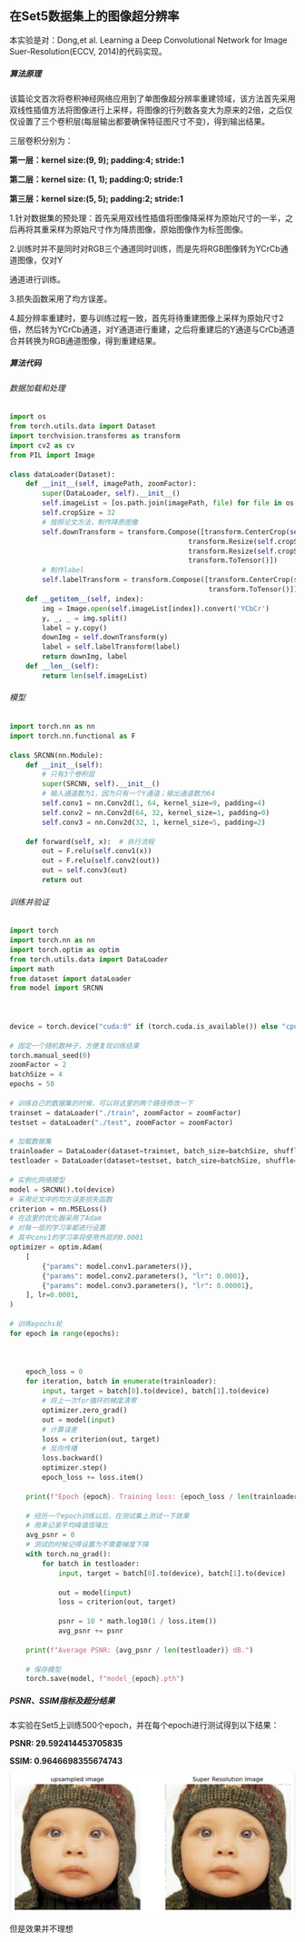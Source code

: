 ## 在Set5数据集上的图像超分辨率



本实验是对：Dong,et al. Learning a Deep Convolutional Network for Image Suer-Resolution(ECCV, 2014)的代码实现。



##### 算法原理

该篇论文首次将卷积神经网络应用到了单图像超分辨率重建领域，该方法首先采用双线性插值方法将图像进行上采样，将图像的行列数各变大为原来的2倍，之后仅仅设置了三个卷积层(每层输出都要确保特征图尺寸不变)，得到输出结果。

三层卷积分别为：

**第一层：kernel size:(9, 9); padding:4; stride:1**

**第二层：kernel size: (1, 1); padding:0; stride:1**

**第三层：kernel size:(5, 5); padding:2; stride:1**

1.针对数据集的预处理：首先采用双线性插值将图像降采样为原始尺寸的一半，之后再将其重采样为原始尺寸作为降质图像，原始图像作为标签图像。

2.训练时并不是同时对RGB三个通道同时训练，而是先将RGB图像转为YCrCb通道图像，仅对Y

通道进行训练。

3.损失函数采用了均方误差。

4.超分辨率重建时，要与训练过程一致，首先将待重建图像上采样为原始尺寸2倍，然后转为YCrCb通道，对Y通道进行重建，之后将重建后的Y通道与CrCb通道合并转换为RGB通道图像，得到重建结果。



##### 算法代码

###### 数据加载和处理

```python
import os
from torch.utils.data import Dataset
import torchvision.transforms as transform
import cv2 as cv
from PIL import Image

class dataLoader(Dataset):
    def __init__(self, imagePath, zoomFactor):
        super(DataLoader, self).__init__()
        self.imageList = [os.path.join(imagePath, file) for file in os.listdir(imagePath)]
        self.cropSize = 32
        # 按照论文方法，制作降质图像
        self.downTransform = transform.Compose([transform.CenterCrop(self.cropSize),
                                            transform.Resize(self.cropSize // zoomFactor),
                                            transform.Resize(self.cropSize, interpolation=Image.BICUBIC),
                                            transform.ToTensor()])
        # 制作label
        self.labelTransform = transform.Compose([transform.CenterCrop(self.cropSize),
                                                 transform.ToTensor()])
    def __getitem__(self, index):
        img = Image.open(self.imageList[index]).convert('YCbCr')
        y, _, _ = img.split()
        label = y.copy()
        downImg = self.downTransform(y)
        label = self.labelTransform(label)
        return downImg, label
    def __len__(self):
        return len(self.imageList)
```

###### 模型

```python
import torch.nn as nn
import torch.nn.functional as F

class SRCNN(nn.Module):
    def __init__(self):
        # 只有3个卷积层
        super(SRCNN, self).__init__() 
        # 输入通道数为1，因为只有一个Y通道；输出通道数为64
        self.conv1 = nn.Conv2d(1, 64, kernel_size=9, padding=4)  
        self.conv2 = nn.Conv2d(64, 32, kernel_size=1, padding=0)
        self.conv3 = nn.Conv2d(32, 1, kernel_size=5, padding=2)

    def forward(self, x):  # 执行流程
        out = F.relu(self.conv1(x))
        out = F.relu(self.conv2(out))
        out = self.conv3(out)
        return out
```

###### 训练并验证

```python
import torch
import torch.nn as nn
import torch.optim as optim
from torch.utils.data import DataLoader
import math
from dataset import dataLoader
from model import SRCNN



device = torch.device("cuda:0" if (torch.cuda.is_available()) else "cpu")

# 固定一个随机数种子，方便复现训练结果
torch.manual_seed(0)
zoomFactor = 2
batchSize = 4
epochs = 50

# 训练自己的数据集的时候，可以将这里的两个路径修改一下
trainset = dataLoader("./train", zoomFactor = zoomFactor)
testset = dataLoader("./test", zoomFactor = zoomFactor)

# 加载数据集
trainloader = DataLoader(dataset=trainset, batch_size=batchSize, shuffle=True, num_workers=2)
testloader = DataLoader(dataset=testset, batch_size=batchSize, shuffle=False, num_workers=2)

# 实例化网络模型
model = SRCNN().to(device)
# 采用论文中的均方误差损失函数
criterion = nn.MSELoss()
# 在这里的优化器采用了Adam
# 对每一层的学习率都进行设置
# 其中conv1的学习率将使用外层的0.0001
optimizer = optim.Adam(
    [
        {"params": model.conv1.parameters()},
        {"params": model.conv2.parameters(), "lr": 0.0001},
        {"params": model.conv3.parameters(), "lr": 0.00001},
    ], lr=0.0001,
)

# 训练epochs轮
for epoch in range(epochs):



    epoch_loss = 0
    for iteration, batch in enumerate(trainloader):
        input, target = batch[0].to(device), batch[1].to(device)
        # 将上一次for循环的梯度清零
        optimizer.zero_grad()
        out = model(input)
        # 计算误差
        loss = criterion(out, target)
        # 反向传播
        loss.backward()
        optimizer.step()
        epoch_loss += loss.item()

    print(f"Epoch {epoch}. Training loss: {epoch_loss / len(trainloader)}")  # 打印每一个epoch和其损失率

    # 经历一个epoch训练以后，在测试集上测试一下效果
    # 用来记录平均峰值信噪比
    avg_psnr = 0
    # 测试的时候记得设置为不需要梯度下降
    with torch.no_grad():
        for batch in testloader:
            input, target = batch[0].to(device), batch[1].to(device)

            out = model(input)
            loss = criterion(out, target)

            psnr = 10 * math.log10(1 / loss.item())
            avg_psnr += psnr
    
    print(f"Average PSNR: {avg_psnr / len(testloader)} dB.")

    # 保存模型
    torch.save(model, f"model_{epoch}.pth")
```

##### PSNR、SSIM指标及超分结果

本实验在Set5上训练500个epoch，并在每个epoch进行测试得到以下结果：

**PSNR: 29.592414453705835** 

**SSIM: 0.9646698355674743**

![image-20240518222651031](.\assets\image-20240518222651031-1716042417254-1.png)



但是效果并不理想